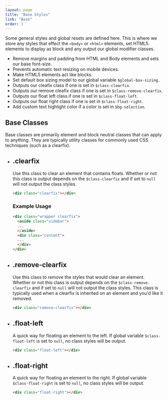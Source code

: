 ```yaml
---
layout: page
title: "Base Styles"
link: "Base"
order: 1
---
```


Some general styles and global resets are defined here. This is where we store any styles that effect the `<body>` or `<html>` elements, set HTML5 elements to display as block and any output our global modifier classes.

<ul class="list list-docs">
  <li>Remove margins and padding from HTML and Body elements and sets our base font-size.</li>
  <li>Prevents automatic text resizing on mobile devices.</li>
  <li>Make HTML5 elements act like blocks.</li>
  <li>Set default box sizing model to our global variable <code>$global-box-sizing.</code></li>
  <li>Outputs our cleafix class if one is set in <code>$class-clearfix</code>.</li>
  <li>Outputs our remove cleafix class if one is set in <code>$class-remove-clearfix</code>.</li>
  <li>Outputs our float left class if one is set in <code>$class-float-left</code>.</li>
  <li>Outputs our float right class if one is set in <code>$class-float-right</code>.</li>
  <li>Add custom text highlight color if a color is set in <code>$bg-selection</code>.</li>
</ul>

<section class="subsection subsection-classes" markdown="1">

# Base Classes

Base classes are primarily element and block neutral classes that can apply to anything. They are typically utility classes for commonly used CSS techniques (such as a clearfix).

<ul class="list list-docs">

<li markdown="1">

## .clearfix

Use this class to clear an element that contains floats. Whether or not this class is output depends on the <code>$class-clearfix</code> and if set to `null` will not output the class styles.

```html
<div class="clearfix"></div>
```

### Example Usage

```html
<div class="wrapper clearfix">
  <aside class="sidebar">
  ...
  </aside>
  <div class="content">
  ...
  </div>
</div>
```

</li>

<li markdown="1">

## .remove-clearfix

Use this class to remove the styles that would clear an element. Whether or not this class is output depends on the `$class-remove-clearfix` and if set to `null` will not output the class styles. This class is typically used when a clearfix is inherited on an element and you'd like it removed.

```html
<div class="remove-clearfix"></div>
```

</li>

<li markdown="1">

## .float-left

A quick way for floating an element to the left. If global variable `$class-float-left` is set to `null`, no class styles will be output.

```html
<div class="float-left"></div>
```

</li>

<li markdown="1">

## .float-right

A quick way for floating an element to the right. If global variable `$class-float-right` is set to `null`, no class styles will be output.

```html
<div class="float-right"></div>
```

</li>

</ul>
</section>
